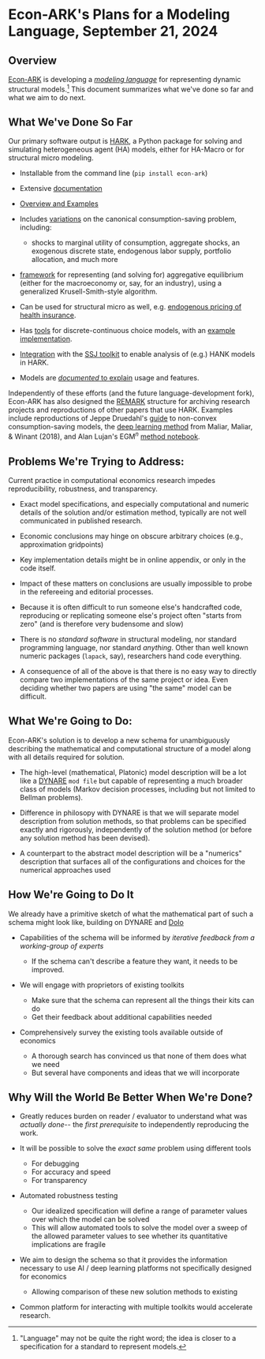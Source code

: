 # Econ-ARK's Plans for a Modeling Language, September 21, 2024

## **Overview** 
[Econ-ARK](https://econ-ark.org/) is developing a 
[*modeling language*](https://ampl.com/wp-content/uploads/amlopt.pdf)
for representing dynamic structural models.[^1] This document summarizes what
we've done so far and what we aim to do next.

[^1]: "Language" may not be quite the right word; the idea is closer to a specification for a standard to represent models. 

## **What We've Done So Far** 
Our primary software output is
[HARK](https://github.com/econ-ark/HARK), a Python package for solving
and simulating heterogeneous agent (HA) models, either for HA-Macro or for structural micro modeling.

-   Installable from the command line (`pip install econ-ark`)

-   Extensive [documentation](https://docs.econ-ark.org)

-   [Overview and Examples](https://docs.econ-ark.org/Documentation/overview/index.html)

-   Includes [variations](https://docs.econ-ark.org/Documentation/reference/index.html)
    on the canonical consumption-saving problem, including: 
    - shocks to marginal utility of consumption, aggregate shocks, an exogenous discrete state, endogenous labor supply, portfolio allocation, and much more

-   [framework](https://docs.econ-ark.org/Documentation/reference/tools/core.html#HARK.core.Market) for representing (and solving for) aggregative equilibrium (either for the  macroeconomy or, say, for an industry), using a generalized Krusell-Smith-style algorithm.

-   Can be used for structural micro as well, e.g. [endogenous pricing
    of health insurance](http://www.mnwhite.org/DynInsSelPaper.pdf).

-   Has
    [tools](https://github.com/econ-ark/HARK/blob/master/HARK/dcegm.py)
    for discrete-continuous choice models, with an [example
    implementation](https://econ-ark.org/materials/endogenousretirement/).

-   [Integration](https://docs.econ-ark.org/examples/ConsNewKeynesianModel/SSJ_example.html) with the [SSJ toolkit](https://github.com/shade-econ/sequence-jacobian) to enable analysis of (e.g.) HANK models in HARK.

-   Models are [*documented* to
    explain](https://docs.econ-ark.org/Documentation/reference/ConsumptionSaving/ConsRiskyAssetModel.html#HARK.ConsumptionSaving.ConsRiskyAssetModel.IndShockRiskyAssetConsumerType) usage and features.

Independently of these efforts (and the future language-development fork), Econ-ARK has also designed the
[REMARK](https://github.com/econ-ark/REMARK) structure for archiving
research projects and reproductions of other papers that use HARK. Examples include
reproductions of Jeppe Druedahl's
[guide](https://econ-ark.org/materials/durableconsumertype/) to
non-convex consumption-saving models, the [deep learning
method](https://econ-ark.org/materials/deep-learning-euler-method-krusell-smith/)
from Maliar, Maliar, & Winant (2018), and Alan Lujan's $\text{EGM}^n$
[method notebook](https://econ-ark.org/materials/sequentialegm/).

## **Problems We're Trying to Address:** 

Current practice in computational economics research impedes reproducibility, robustness, and transparency.

-   Exact model specifications, and especially computational and numeric
    details of the solution and/or estimation method, typically are not well
    communicated in published research.

-   Economic conclusions may hinge on obscure arbitrary choices
    (e.g., approximation gridpoints)

-   Key implementation details might be in online appendix, or only in the
    code itself.

-   Impact of these matters on conclusions are usually impossible to probe in the
    refereeing and editorial processes.

-   Because it is often difficult to run someone else's handcrafted code, reproducing or replicating someone else's project often "starts from zero" (and is therefore very budensome and slow)

-   There is no *standard software* in structural modeling, nor standard programming language, nor standard *anything*. Other than well known numeric packages (`lapack`, say), researchers hand code everything.

-   A consequence of all of the above is that there is no easy way to directly compare two implementations of the same project or idea.  Even deciding whether two papers are using "the same" model can be difficult.

## **What We're Going to Do:** 

Econ-ARK's solution is to develop a new schema for unambiguously describing the mathematical and computational structure of a model along with all details required for solution.

-   The high-level (mathematical, Platonic) model description will be a lot like a [DYNARE](https://www.dynare.org/) `mod file` but capable of representing a much broader class of models (Markov decision processes, including but not limited to Bellman problems).

-   Difference in philosopy with DYNARE is that we will separate model description 
from solution methods, so that problems can be specified exactly and rigorously, independently of the solution method (or before any solution method has been devised).

-   A counterpart to the abstract model description will be a "numerics" description that surfaces all of the configurations and choices for the numerical approaches used

## How We're Going to Do It

We already have a primitive sketch of what the mathematical part of such a schema might look like, building on DYNARE and [Dolo](https://pypi.org/project/dolo) 

-   Capabilities of the schema will be informed by *iterative feedback from a working-group of experts* 
    -    If the schema can't describe a feature they want, it needs to be improved.

-   We will engage with proprietors of existing toolkits
    - Make sure that the schema can represent all the things their kits can do
    - Get their feedback about additional capabilities needed

-   Comprehensively survey the existing tools available outside of economics
    - A thorough search has convinced us that none of them does what we need
    - But several have components and ideas that we will incorporate

## Why Will the World Be Better When We're Done?

-   Greatly reduces burden on reader / evaluator to understand what was
    *actually done*-- the *first prerequisite* to independently
    reproducing the work.

-   It will be possible to solve the *exact same* problem using different tools
    - For debugging
    - For accuracy and speed
    - For transparency 

-   Automated robustness testing
    - Our idealized specification will define a range of parameter values over which the model can be solved
    - This will allow automated tools to solve the model over a sweep of the allowed parameter values to see whether its quantitative implications are fragile

-   We aim to design the schema so that it provides the information necessary to use AI / deep learning platforms not specifically designed for economics
    - Allowing comparison of these new solution methods to existing

-  Common platform for interacting with multiple toolkits would
    accelerate research.
